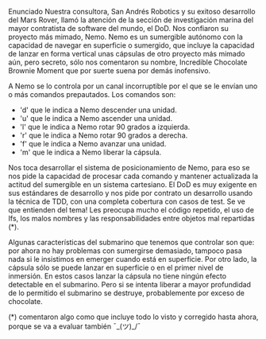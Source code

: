 Enunciado
Nuestra consultora, San Andrés Robotics y su exitoso desarrollo del Mars Rover, llamó la atención de la sección de investigación marina del mayor contratista de software del mundo, el DoD. 
Nos confiaron su proyecto más mimado, Nemo. 
Nemo es un sumergible autónomo con la capacidad de navegar en superficie o sumergido, que incluye la capacidad de lanzar en forma vertical unas cápsulas de otro proyecto más mimado aún, pero secreto, sólo nos comentaron su nombre, Incredible Chocolate Brownie Moment que por suerte suena por demás inofensivo. 

A Nemo se lo controla por un canal incorruptible por el que se le envían uno o más comandos prepautados. 
Los comandos son: 
- 'd' que le indica a Nemo descender una unidad. 
- 'u' que le indica a Nemo ascender una unidad. 
- 'l' que le indica a Nemo rotar 90 grados a izquierda. 
- 'r' que le indica a Nemo rotar 90 grados a derecha. 
- 'f' que le indica a Nemo avanzar una unidad. 
- 'm' que le indica a Nemo liberar la cápsula. 

Nos toca desarrollar el sistema de posicionamiento de Nemo, para eso se nos pide la capacidad de procesar cada comando y mantener actualizada la actitud del sumergible en un sistema cartesiano. 
El DoD es muy exigente en sus estándares de desarrollo y nos pide por contrato un desarrollo usando la técnica de TDD, con una completa cobertura con casos de test. Se ve que entienden del tema! 
Les preocupa mucho el código repetido, el uso de Ifs, los malos nombres y las responsabilidades entre objetos mal repartidas (*).

Algunas características del submarino que tenemos que controlar son que: por ahora no hay problemas con sumergirse demasiado, tampoco pasa nada si le insistimos en emerger cuando está en superficie. Por otro lado, la cápsula sólo se puede lanzar en superficie o en el primer nivel de inmersión. En estos casos lanzar la cápsula no tiene ningún efecto detectable en el submarino. Pero si se intenta liberar a mayor profundidad de lo permitido el submarino se destruye, probablemente por exceso de chocolate.

(*) comentaron algo como que incluye todo lo visto y corregido hasta ahora, porque se va a evaluar también ¯\_(ツ)_/¯
